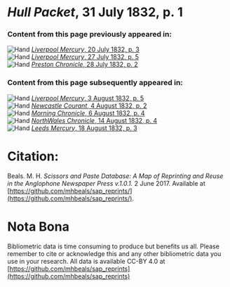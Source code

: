 # *Hull Packet*, 31 July 1832, p. 1  
  
### Content from this page previously appeared in:  
![Hand](http://scissorsandpaste.net/wp-content/uploads/2017/06/smallhandpointer.png) [*Liverpool Mercury*, 20 July 1832, p. 3](https://mhbeals.github.io/sap_html/Liverpool-Mercury/Liverpool-Mercury-20-July-1832-p-3)  
![Hand](http://scissorsandpaste.net/wp-content/uploads/2017/06/smallhandpointer.png) [*Liverpool Mercury*, 27 July 1832, p. 5](https://mhbeals.github.io/sap_html/Liverpool-Mercury/Liverpool-Mercury-27-July-1832-p-5)  
![Hand](http://scissorsandpaste.net/wp-content/uploads/2017/06/smallhandpointer.png) [*Preston Chronicle*, 28 July 1832, p. 2](https://mhbeals.github.io/sap_html/Preston-Chronicle/Preston-Chronicle-28-July-1832-p-2)  
  
### Content from this page subsequently appeared in:  
![Hand](http://scissorsandpaste.net/wp-content/uploads/2017/06/smallhandpointer.png) [*Liverpool Mercury*, 3 August 1832, p. 5](https://mhbeals.github.io/sap_html/Liverpool-Mercury/Liverpool-Mercury-3-August-1832-p-5)  
![Hand](http://scissorsandpaste.net/wp-content/uploads/2017/06/smallhandpointer.png) [*Newcastle Courant*, 4 August 1832, p. 2](https://mhbeals.github.io/sap_html/Newcastle-Courant/Newcastle-Courant-4-August-1832-p-2)  
![Hand](http://scissorsandpaste.net/wp-content/uploads/2017/06/smallhandpointer.png) [*Morning Chronicle*, 6 August 1832, p. 4](https://mhbeals.github.io/sap_html/Morning-Chronicle/Morning-Chronicle-6-August-1832-p-4)  
![Hand](http://scissorsandpaste.net/wp-content/uploads/2017/06/smallhandpointer.png) [*NorthWales Chronicle*, 14 August 1832, p. 4](https://mhbeals.github.io/sap_html/NorthWales-Chronicle/NorthWales-Chronicle-14-August-1832-p-4)  
![Hand](http://scissorsandpaste.net/wp-content/uploads/2017/06/smallhandpointer.png) [*Leeds Mercury*, 18 August 1832, p. 3](https://mhbeals.github.io/sap_html/Leeds-Mercury/Leeds-Mercury-18-August-1832-p-3)  


# Citation: 

Beals. M. H. *Scissors and Paste Database: A Map of Reprinting and Reuse in the Anglophone Newspaper Press v.1.0.1.* 2 June 2017. Available at [https://github.com/mhbeals/sap_reprints/](https://github.com/mhbeals/sap_reprints/). 

# Nota Bona

Bibliometric data is time consuming to produce but benefits us all. Please remember to cite or acknowledge this and any other bibliometric data you use in your research. All data is available CC-BY 4.0 at [https://github.com/mhbeals/sap_reprints](https://github.com/mhbeals/sap_reprints)